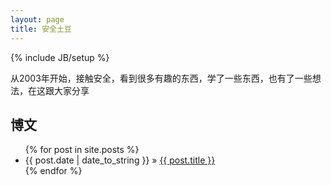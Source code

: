 ```yaml
---
layout: page
title: 安全土豆
---
```

{% include JB/setup %}

从2003年开始，接触安全，看到很多有趣的东西，学了一些东西，也有了一些想法，在这跟大家分享
    
## 博文

<ul class="posts">
  {% for post in site.posts %}
    <li><span>{{ post.date | date_to_string }}</span> &raquo; <a href="{{ BASE_PATH }}{{ post.url }}">{{ post.title }}</a></li>
  {% endfor %}
</ul>

